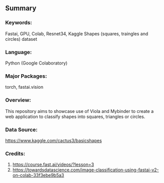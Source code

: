 ## Summary

### Keywords: 
Fastai, GPU, Colab, Resnet34, Kaggle Shapes (squares, traingles and circles) dataset

### Language:
Python (Google Colaboratory)

### Major Packages: 
torch, fastai.vision

### Overview:
This repository aims to showcase use of Viola and Mybinder to create a web application to classify shapes into squares, triangles or circles.

### Data Source: 
https://www.kaggle.com/cactus3/basicshapes

### Credits:
1. https://course.fast.ai/videos/?lesson=3
2. https://towardsdatascience.com/image-classification-using-fastai-v2-on-colab-33f3ebe9b5a3
